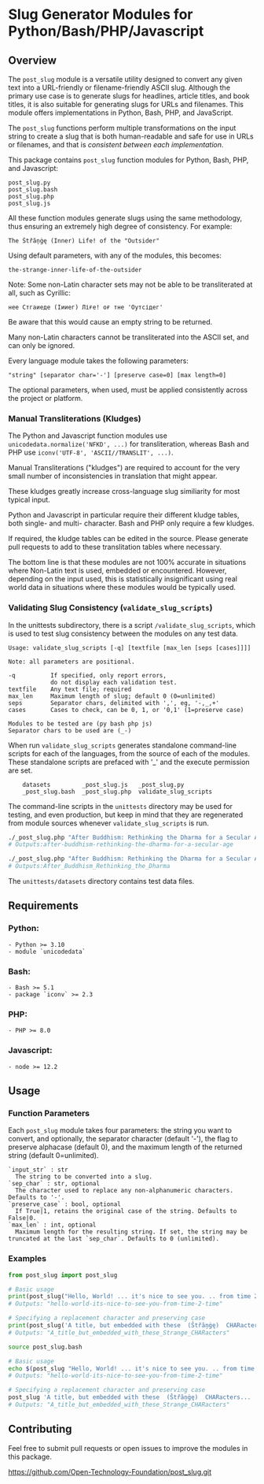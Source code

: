 # Slug Generator Modules for Python/Bash/PHP/Javascript

## Overview

The `post_slug` module is a versatile utility designed to convert any given text into a URL-friendly or filename-friendly ASCII slug. Although the primary use case is to generate slugs for headlines, article titles, and book titles, it is also suitable for generating slugs for URLs and filenames. This module offers implementations in Python, Bash, PHP, and JavaScript.

The `post_slug` functions perform multiple transformations on the input string to create a slug that is both human-readable and safe for use in URLs or filenames, and that is _consistent between each implementation_.

This package contains `post_slug` function modules for Python, Bash, PHP, and Javascript:

	post_slug.py
	post_slug.bash
	post_slug.php
	post_slug.js

All these function modules generate slugs using the same methodology, thus ensuring an extremely high degree of consistency. For example:

	The Ŝtřãņġę (Inner) Life! of the "Outsider"

Using default parameters, with any of the modules, this becomes:

	the-strange-inner-life-of-the-outsider

Note: Some non-Latin character sets may not be able to be transliterated at all, such as Cyrillic:

	нее Стгаиеде (Іииег) Ліғе! оғ тне 'Оутсідег'

Be aware that this would cause an empty string to be returned.

Many non-Latin characters cannot be transliterated into the ASCII set, and can only be ignored.

Every language module takes the following parameters:

	"string" [separator char='-'] [preserve case=0] [max length=0]

The optional parameters, when used, must be applied consistently across the project or platform.

### Manual Transliterations (Kludges)

The Python and Javascript function modules use `	unicodedata.normalize('NFKD', ...)` for transliteration, whereas Bash and PHP use `iconv('UTF-8', 'ASCII//TRANSLIT', ...)`.

Manual Transliterations ("kludges") are required to account for the very small number of inconsistencies in translation that might
appear.

These kludges greatly increase cross-language slug similiarity for most typical input.

Python and Javascript in particular require their different kludge tables, both single- and multi- character.  Bash and PHP only require a few kludges.

If required, the kludge tables can be edited in the source.   Please generate pull requests to add to these translitation tables where necessary.

The bottom line is that these modules are not 100% accurate in situations where Non-Latin text is used, embedded or encountered. However, depending on the input used, this is statistically insignificant using real world data in situations where these modules would be typically used.

### Validating Slug Consistency (`validate_slug_scripts`)

In the unittests subdirectory, there is a script `/validate_slug_scripts`, which is used to test slug consistency between the modules on any test data.

	Usage: validate_slug_scripts [-q] [textfile [max_len [seps [cases]]]]

	Note: all parameters are positional.

	-q         	If specified, only report errors, 
				do not display each validation test.
	textfile   	Any text file; required
	max_len    	Maximum length of slug; default 0 (0=unlimited)
	seps       	Separator chars, delimited with ',', eg, '-,_,+'
	cases      	Cases to check, can be 0, 1, or '0,1' (1=preserve case)

	Modules to be tested are (py bash php js)
	Separator chars to be used are (_-)

When run `validate_slug_scripts` generates standalone command-line scripts for each of the languages, from the source of each of the modules.  These standalone scripts are prefaced with '\_' and the execute permission are set.

```.../post_slug/unittests$ ls
	datasets         _post_slug.js   _post_slug.py
	_post_slug.bash  _post_slug.php  validate_slug_scripts
```

The command-line scripts in the `unittests` directory may be used for testing, and even production, but keep in mind that they are regenerated from module sources whenever `validate_slug_scripts` is run.

```bash
./_post_slug.php "After Buddhism: Rethinking the Dharma for a Secular Age"
# Outputs:after-buddhism-rethinking-the-dharma-for-a-secular-age

./_post_slug.php "After Buddhism: Rethinking the Dharma for a Secular Age" '_' 1 40
# Outputs:After_Buddhism_Rethinking_the_Dharma
```

The `unittests/datasets` directory contains test data files.


## Requirements

### Python:
	- Python >= 3.10
	- module `unicodedata`

### Bash:
    - Bash >= 5.1
    - package `iconv` >= 2.3

### PHP:
    - PHP >= 8.0 

### Javascript:
	- node >= 12.2


## Usage

### Function Parameters

Each `post_slug` module takes four parameters: the string you want to convert, and optionally, the separator character (default '-'), the flag to preserve alphacase (default 0), and the maximum length of the returned string (default 0=unlimited).

	`input_str` : str
      The string to be converted into a slug.
  	`sep_char` : str, optional
      The character used to replace any non-alphanumeric characters. Defaults to '-'.
  	`preserve_case` : bool, optional
      If True|1, retains the original case of the string. Defaults to False|0.
  	`max_len` : int, optional
      Maximum length for the resulting string. If set, the string may be truncated at the last `sep_char`. Defaults to 0 (unlimited).

### Examples

```python
from post_slug import post_slug

# Basic usage
print(post_slug("Hello, World! ... it's nice to see you. .. from time 2 time ;)...."))  
# Outputs: "hello-world-its-nice-to-see-you-from-time-2-time"

# Specifying a replacement character and preserving case
print(post_slug('A title, but embedded with these  (Ŝtřãņġę)  CHARacters... !^_^! ', '_', True))
# Outputs: "A_title_but_embedded_with_these_Strange_CHARacters"
```

```bash
source post_slug.bash

# Basic usage
echo $(post_slug "Hello, World! ... it's nice to see you. .. from time 2 time ;)....")
# Outputs: "hello-world-its-nice-to-see-you-from-time-2-time"

# Specifying a replacement character and preserving case
post_slug 'A title, but embedded with these  (Ŝtřãņġę)  CHARacters... !^_^! ' '_' 1
# Outputs: "A_title_but_embedded_with_these_Strange_CHARacters"
```


## Contributing

Feel free to submit pull requests or open issues to improve the modules in this package.

https://github.com/Open-Technology-Foundation/post_slug.git

